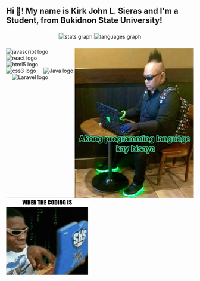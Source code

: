<h2 align="left">Hi 👋! My name is Kirk John L. Sieras and I'm a Student, from Bukidnon State University!</h2>

###

<div align="center">
  <img src="https://github-readme-stats.vercel.app/api?username=NigsKerKer123&hide_title=false&hide_rank=false&show_icons=true&include_all_commits=true&count_private=true&disable_animations=false&theme=dracula&locale=en&hide_border=false" height="150" alt="stats graph"  />
  <img src="https://github-readme-stats.vercel.app/api/top-langs?username=NigsKerKer123&locale=en&hide_title=false&layout=compact&card_width=320&langs_count=5&theme=dracula&hide_border=false" height="150" alt="languages graph"  />
</div>

###

<img align="right" height="400" src="pic.jpg"  />

###

<div align="left">
  <img src="https://cdn.jsdelivr.net/gh/devicons/devicon/icons/javascript/javascript-original.svg" height="30" alt="javascript logo"  />
  <img width="12" />
  <img src="https://cdn.jsdelivr.net/gh/devicons/devicon/icons/react/react-original.svg" height="30" alt="react logo"  />
  <img width="12" />
  <img src="https://cdn.jsdelivr.net/gh/devicons/devicon/icons/html5/html5-original.svg" height="30" alt="html5 logo"  />
  <img width="12" />
  <img src="https://cdn.jsdelivr.net/gh/devicons/devicon/icons/css3/css3-original.svg" height="30" alt="css3 logo"  />
  <img width="12" />
  <img src="https://cdn2.iconfinder.com/data/icons/metro-ui-dock/512/Java.png" height="30" alt="Java logo"  />
  <img width="12" />
  <img src="https://avatars.githubusercontent.com/u/958072?v=4" height="30" alt="Laravel logo"  />
  <img width="12" />
</div>

###

<br clear="both">

<img src="meme.gif" alt="meme" />

###
